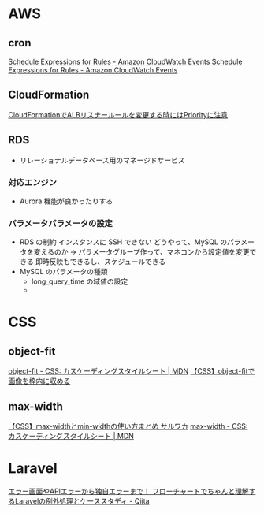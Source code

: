 # AWS
## cron
[Schedule Expressions for Rules - Amazon CloudWatch Events Schedule Expressions for Rules - Amazon CloudWatch Events](https://docs.aws.amazon.com/AmazonCloudWatch/latest/events/ScheduledEvents.html)

## CloudFormation
[CloudFormationでALBリスナールールを変更する時にはPriorityに注意](https://morioh.com/p/ce91cf03f521)

## RDS
- リレーショナルデータベース用のマネージドサービス
### 対応エンジン
- Aurora 機能が良かったりする

### パラメータパラメータの設定
- RDS の制約
インスタンスに SSH できない
どうやって、MySQL のパラメータを変えるのか -> パラメータグループ作って、マネコンから設定値を変更できる
即時反映もできるし、スケジュールできる
- MySQL のパラメータの種類
  - long_query_time の域値の設定
  - 

# CSS
## object-fit
[object-fit - CSS: カスケーディングスタイルシート | MDN](https://developer.mozilla.org/ja/docs/Web/CSS/object-fit)
[【CSS】object-fitで画像を枠内に収める](https://codeisle.info/blog/209/)

## max-width
[【CSS】max-widthとmin-widthの使い方まとめ サルワカ](https://saruwakakun.com/html-css/basic/max-min-width)
[max-width - CSS: カスケーディングスタイルシート | MDN](https://developer.mozilla.org/ja/docs/Web/CSS/max-width)


# Laravel
[エラー画面やAPIエラーから独自エラーまで！ フローチャートでちゃんと理解するLaravelの例外処理とケーススタディ - Qiita](https://qiita.com/kd9951/items/b1bccc4666976ec90dcc)

